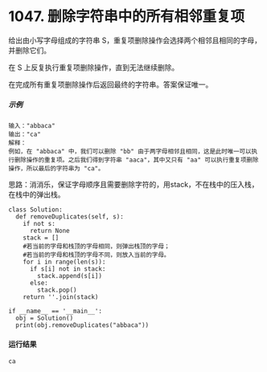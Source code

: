 # 1047. 删除字符串中的所有相邻重复项
给出由小写字母组成的字符串 S，重复项删除操作会选择两个相邻且相同的字母，并删除它们。

在 S 上反复执行重复项删除操作，直到无法继续删除。

在完成所有重复项删除操作后返回最终的字符串。答案保证唯一。

##### 示例
    输入："abbaca"
    输出："ca"
    解释：
    例如，在 "abbaca" 中，我们可以删除 "bb" 由于两字母相邻且相同，这是此时唯一可以执行删除操作的重复项。之后我们得到字符串 "aaca"，其中又只有 "aa" 可以执行重复项删除操作，所以最后的字符串为 "ca"。

思路：消消乐，保证字母顺序且需要删除字符的，用stack，不在栈中的压入栈，在栈中的弹出栈。

    class Solution:
      def removeDuplicates(self, s):
        if not s:
          return None
        stack = []
        #若当前的字母和栈顶的字母相同，则弹出栈顶的字母；
        #若当前的字母和栈顶的字母不同，则放入当前的字母。
        for i in range(len(s)):
          if s[i] not in stack:
            stack.append(s[i])
          else:
            stack.pop()
        return ''.join(stack)

    if __name__ == '__main__':
      obj = Solution()
      print(obj.removeDuplicates("abbaca"))

#### 运行结果
    ca
